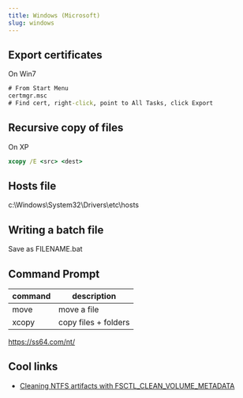 ```yaml
---
title: Windows (Microsoft)
slug: windows
---
```


## Export certificates

On Win7
```cmd
# From Start Menu
certmgr.msc
# Find cert, right-click, point to All Tasks, click Export
```

## Recursive copy of files

On XP
```cmd
xcopy /E <src> <dest>
```

## Hosts file

c:\Windows\System32\Drivers\etc\hosts

## Writing a batch file

Save as FILENAME.bat

## Command Prompt

| command | description          |
|---------|----------------------|
| move    | move a file          |
| xcopy   | copy files + folders |

<https://ss64.com/nt/>

## Cool links

* [Cleaning NTFS artifacts with
  FSCTL_CLEAN_VOLUME_METADATA](https://medium.com/@grzegorztworek/cleaning-ntfs-artifacts-with-fsctl-clean-volume-metadata-bd29afef290c)
